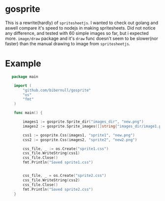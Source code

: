 # gosprite

This is a rewrite(hardly) of `spritesheetjs`.
I wanted to check out golang and aswell compare it's speed to nodejs in making spritesheets.
Did not notice any difference, and tested with 60 simple images so far, but i expected more.
`image/draw` package and it's `draw` func doesn't seem to be slower(nor faster) than the manual drawing to image from `spritesheetjs`.

# Example

```go
   package main

    import (
        "github.com/bibernull/gosprite"
        "os"
        "fmt"
    )

    func main() {

        images1 := gosprite.Sprite_dir("images_dir", "new.png")
        images2 := gosprite.Sprite_images([]string{"images_dir/image1.png", "images_dir/image2.png"}, "new2.png")

        css1 := gosprite.Css(images1, "sprite1", "new.png")
        css2 := gosprite.Css(images2, "sprite2", "new2.png")

        css_file, _ := os.Create("sprite1.css")
        css_file.WriteString(css1)
        css_file.Close()
        fmt.Println("Saved sprite1.css")


        css_file, _ = os.Create("sprite2.css")
        css_file.WriteString(css2)
        css_file.Close()
        fmt.Println("Saved sprite2.css")
    }
```
